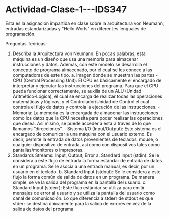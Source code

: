 # Actividad-Clase-1---IDS347
Esta es la asignación impartida en clase sobre la arquitectura von Neumann, entradas estandarizadas y "Hello Worls" en diferentes lenguajes de programación.

Preguntas Teóricas:

1. Describa la Arquitectura von Neumann: En pocas palabras, esta máquina es un diseño que usa una memoria para almacenar instrucciones y datos. Además, con este modelo se desarrolla el concepto de programa almacenado, por el cual se les conoce a las computadoras de este tipo.
        a. Imagen donde se muestran las partes
          - CPU (Central Processing Unit): El CPU es básicamente el encargado de interpretar y ejecutar las instrucciones del programa. Para que el CPU pueda funcionar correctamente, se auxilia de un ALU (Unidad Aritmético-Lógica), el cual se encarga de realizar todas las operaciones matemáticas y lógicas, y el Controlador/Unidad de Control el cual controla el flujo de datos y controla la ejecución de las instrucciones.
          - Memoria: La memoria es la encargada de almacenar las instrucciones como los datos que la CPU necesita para poder realizar las operaciones que desea. Así mismo, se puede acceder a esta a través de lo que llamamos “direcciones”.
          - Sistema I/O (Input/Output): Este sistema es el encargado de comunicar a una máquina con el usuario externo. Es decir, permite la entrada de datos provenientes de teclados, mouse, o cualquier dispositivo de entrada, así como con dispositivos tales como pantallas/monitores o impresoras.
3. Standards Streams: Input, Output, Error
        a. Standard Input (stdin): Se le considera a este flujo de entrada la forma estándar de entrada de datos en un programa. Se le asocia a una entrada manual, es decir, por un usuario en el teclado.
        b. Standard Input (stdout): Se le considera a este flujo la forma común de salida de datos en un programa. De manera simple, se ve la salida del programa en la pantalla del usuario.
        c. Standard Input (stderr): Este flujo estándar se utiliza para emitir mensajes de error al usuario y se utiliza la pantalla del usuario como canal de comunicación. Lo que diferencia a stderr de stdout es que stderr se destina únicamente para la salida de errores en vez de la salida de datos del programa.

  
